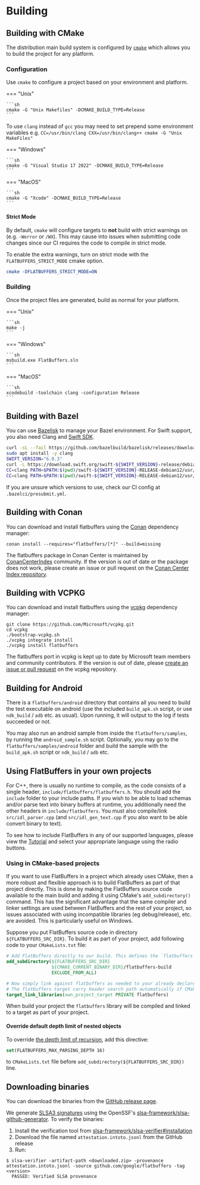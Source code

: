 # Building

## Building with CMake

The distribution main build system is configured by
[`cmake`](https://www.cmake.org) which allows you to build the project for any
platform.

### Configuration

Use `cmake` to configure a project based on your environment and platform.

=== "Unix"

    ```sh
    cmake -G "Unix Makefiles" -DCMAKE_BUILD_TYPE=Release
    ```

To use `clang` instead of `gcc` you may need to set prepend some environment
variables e.g. `CC=/usr/bin/clang CXX=/usr/bin/clang++ cmake -G "Unix
MakeFiles"`

=== "Windows"

    ```sh
    cmake -G "Visual Studio 17 2022" -DCMAKE_BUILD_TYPE=Release
    ```

=== "MacOS"

    ```sh
    cmake -G "Xcode" -DCMAKE_BUILD_TYPE=Release
    ```

#### Strict Mode

By default, `cmake` will configure targets to **not** build with strict warnings
on (e.g. `-Werror` or `/WX`). This may cause into issues when submitting code
changes since our CI requires the code to compile in strict mode.

To enable the extra warnings, turn on strict mode with the
`FLATBUFFERS_STRICT_MODE` cmake option.

```cmake
cmake -DFLATBUFFERS_STRICT_MODE=ON
```


### Building

Once the project files are generated, build as normal for your platform.

=== "Unix"

    ```sh
    make -j
    ```

=== "Windows"

    ```sh
    msbuild.exe FlatBuffers.sln
    ```

=== "MacOS"

    ```sh
    xcodebuild -toolchain clang -configuration Release
    ```






## Building with Bazel

You can use [Bazelisk](https://github.com/bazelbuild/bazelisk) to manage your Bazel environment.
For Swift support, you also need Clang and [Swift SDK](https://download.swift.org/).

```sh
curl -sL --fail https://github.com/bazelbuild/bazelisk/releases/download/v1.25.0/bazelisk-linux-amd64 -o bazelisk && chmod +x bazelisk
sudo apt install -y clang
SWIFT_VERSION="6.0.3"
curl -L https://download.swift.org/swift-${SWIFT_VERSION}-release/debian12/swift-${SWIFT_VERSION}-RELEASE/swift-${SWIFT_VERSION}-RELEASE-debian12.tar.gz | tar xz
CC=clang PATH=$PATH:$(pwd)/swift-${SWIFT_VERSION}-RELEASE-debian12/usr/bin bazel build //...
CC=clang PATH=$PATH:$(pwd)/swift-${SWIFT_VERSION}-RELEASE-debian12/usr/bin bazel test //...
```

If you are unsure which versions to use, check our CI config at `.bazelci/presubmit.yml`.

## Building with Conan

You can download and install flatbuffers using the [Conan](https://conan.io/) dependency manager:

    conan install --requires="flatbuffers/[*]" --build=missing

The flatbuffers package in Conan Center is maintained by
[ConanCenterIndex](https://github.com/conan-io/conan-center-index) community.
If the version is out of date or the package does not work,
please create an issue or pull request on the [Conan Center Index repository](https://github.com/conan-io/conan-center-index).

## Building with VCPKG

You can download and install flatbuffers using the [vcpkg](https://github.com/Microsoft/vcpkg/) dependency manager:

    git clone https://github.com/Microsoft/vcpkg.git
    cd vcpkg
    ./bootstrap-vcpkg.sh
    ./vcpkg integrate install
    ./vcpkg install flatbuffers

The flatbuffers port in vcpkg is kept up to date by Microsoft team members and community contributors.
If the version is out of date, please [create an issue or pull request](https://github.com/Microsoft/vcpkg) on the vcpkg repository.



## Building for Android

There is a `flatbuffers/android` directory that contains all you need to build
the test executable on android (use the included `build_apk.sh` script, or use
`ndk_build` / `adb` etc. as usual). Upon running, it will output to the log
if tests succeeded or not.

You may also run an android sample from inside the `flatbuffers/samples`, by
running the `android_sample.sh` script. Optionally, you may go to the
`flatbuffers/samples/android` folder and build the sample with the
`build_apk.sh` script or `ndk_build` / `adb` etc.

## Using FlatBuffers in your own projects

For C++, there is usually no runtime to compile, as the code consists of a
single header, `include/flatbuffers/flatbuffers.h`. You should add the
`include` folder to your include paths. If you wish to be
able to load schemas and/or parse text into binary buffers at runtime,
you additionally need the other headers in `include/flatbuffers`. You must
also compile/link `src/idl_parser.cpp` (and `src/idl_gen_text.cpp` if you
also want to be able convert binary to text).

To see how to include FlatBuffers in any of our supported languages, please
view the [Tutorial](tutorial.md) and select your appropriate
language using the radio buttons.

### Using in CMake-based projects
If you want to use FlatBuffers in a project which already uses CMake, then a more
robust and flexible approach is to build FlatBuffers as part of that project directly.
This is done by making the FlatBuffers source code available to the main build
and adding it using CMake's `add_subdirectory()` command. This has the
significant advantage that the same compiler and linker settings are used
between FlatBuffers and the rest of your project, so issues associated with using
incompatible libraries (eg debug/release), etc. are avoided. This is
particularly useful on Windows.

Suppose you put FlatBuffers source code in directory `${FLATBUFFERS_SRC_DIR}`.
To build it as part of your project, add following code to your `CMakeLists.txt` file:
```cmake
# Add FlatBuffers directly to our build. This defines the `flatbuffers` target.
add_subdirectory(${FLATBUFFERS_SRC_DIR}
                 ${CMAKE_CURRENT_BINARY_DIR}/flatbuffers-build
                 EXCLUDE_FROM_ALL)

# Now simply link against flatbuffers as needed to your already declared target.
# The flatbuffers target carry header search path automatically if CMake > 2.8.11.
target_link_libraries(own_project_target PRIVATE flatbuffers)
```
When build your project the `flatbuffers` library will be compiled and linked
to a target as part of your project.

#### Override default depth limit of nested objects
To override [the depth limit of recursion](languages/cpp.md),
add this directive:
```cmake
set(FLATBUFFERS_MAX_PARSING_DEPTH 16)
```
to `CMakeLists.txt` file before `add_subdirectory(${FLATBUFFERS_SRC_DIR})` line.

## Downloading binaries
You can download the binaries from the
[GitHub release page](https://github.com/google/flatbuffers/releases).

We generate [SLSA3 signatures](http://slsa.dev) using the OpenSSF's [slsa-framework/slsa-github-generator](https://github.com/slsa-framework/slsa-github-generator). To verify the binaries:
1. Install the verification tool from [slsa-framework/slsa-verifier#installation](https://github.com/slsa-framework/slsa-verifier#installation)
1. Download the file named `attestation.intoto.jsonl` from the GitHub release
1. Run:
```shell
$ slsa-verifier -artifact-path <downloaded.zip> -provenance attestation.intoto.jsonl -source github.com/google/flatbuffers -tag <version>
  PASSED: Verified SLSA provenance
```
